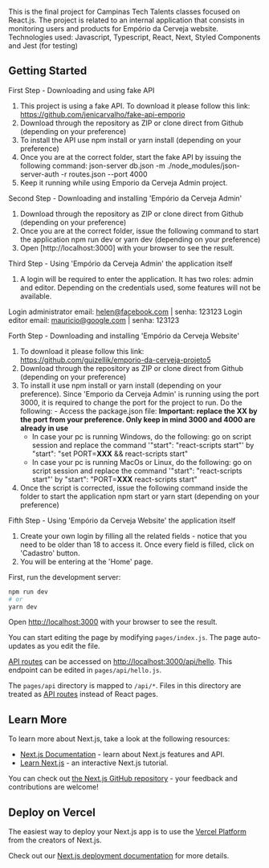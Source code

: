 This is the final project for Campinas Tech Talents classes focused on React.js. The project is related to an internal application that consists in monitoring users and products for Empório da Cerveja website.
Technologies used: Javascript, Typescript, React, Next, Styled Components and Jest (for testing)

## Getting Started

First Step - Downloading and using fake API
  1. This project is using a fake API. To download it please follow this link: https://github.com/jenicarvalho/fake-api-emporio
  2. Download through the repository as ZIP or clone direct from Github (depending on your preference)
  3. To install the API use npm install or yarn install (depending on your preference)
  4. Once you are at the correct folder, start the fake API by issuing the following command: json-server db.json -m ./node_modules/json-server-auth -r routes.json --port 4000
  5. Keep it running while using Emporio da Cerveja Admin project.

Second Step - Downloading and installing 'Empório da Cerveja Admin'
  1. Download through the repository as ZIP or clone direct from Github (depending on your preference)
  2. Once you are at the correct folder, issue the following command to start the application npm run dev or yarn dev (depending on your preference)
  3. Open [http://localhost:3000] with your browser to see the result.

Third Step - Using 'Empório da Cerveja Admin' the application itself
  1. A login will be required to enter the application. It has two roles: admin and editor. Depending on the credentials used, some features will not be available.

  Login administrator
  email: helen@facebook.com | senha: 123123
  Login editor
  email: mauricio@google.com | senha: 123123

Forth Step - Downloading and installing 'Empório da Cerveja Website'
  1. To download it please follow this link: https://github.com/guizellik/emporio-da-cerveja-projeto5
  2. Download through the repository as ZIP or clone direct from Github (depending on your preference)
  3. To install it use npm install or yarn install (depending on your preference). Since 'Emporio da Cerveja Admin' is running using the port 3000, it is required to change the port for the project to run. Do the following:
    - Access the package.json file:
    **Important: replace the **XX** by the port from your preference. Only keep in mind 3000 and 4000 are already in use**
      - In case your pc is running Windows, do the following: go on script session and replace the command '"start": "react-scripts start"' by "start": "set PORT=**XXX** && react-scripts start"
      - In case your pc is running MacOs or Linux, do the following: go on script session and replace the command '"start": "react-scripts start"' by "start": "PORT=**XXX** react-scripts start"
  4. Once the script is corrected, issue the following command inside the folder to start the application npm start or yarn start (depending on your preference)

Fifth Step - Using 'Empório da Cerveja Website' the application itself
  1. Create your own login by filling all the related fields - notice that you need to be older than 18 to access it. Once every field is filled, click on 'Cadastro' button.
  2. You will be entering at the 'Home' page.










First, run the development server:

```bash
npm run dev
# or
yarn dev
```

Open [http://localhost:3000](http://localhost:3000) with your browser to see the result.

You can start editing the page by modifying `pages/index.js`. The page auto-updates as you edit the file.

[API routes](https://nextjs.org/docs/api-routes/introduction) can be accessed on [http://localhost:3000/api/hello](http://localhost:3000/api/hello). This endpoint can be edited in `pages/api/hello.js`.

The `pages/api` directory is mapped to `/api/*`. Files in this directory are treated as [API routes](https://nextjs.org/docs/api-routes/introduction) instead of React pages.

## Learn More

To learn more about Next.js, take a look at the following resources:

- [Next.js Documentation](https://nextjs.org/docs) - learn about Next.js features and API.
- [Learn Next.js](https://nextjs.org/learn) - an interactive Next.js tutorial.

You can check out [the Next.js GitHub repository](https://github.com/vercel/next.js/) - your feedback and contributions are welcome!

## Deploy on Vercel

The easiest way to deploy your Next.js app is to use the [Vercel Platform](https://vercel.com/new?utm_medium=default-template&filter=next.js&utm_source=create-next-app&utm_campaign=create-next-app-readme) from the creators of Next.js.

Check out our [Next.js deployment documentation](https://nextjs.org/docs/deployment) for more details.
